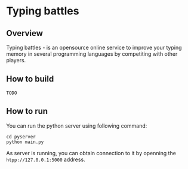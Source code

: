 # Typing battles
## Overview
Typing battles - is an opensource online service to improve your typing memory in several programming languages by competiting with other players.
## How to build
`TODO`
## How to run
You can run the python server using following command:
```
cd pyserver
python main.py
```
As server is running, you can obtain connection to it by openning the `htpp://127.0.0.1:5000` address.
